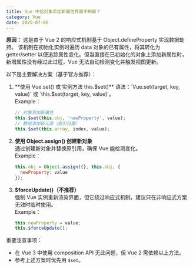 ```yaml
---
title: Vue 中给对象添加新属性界面不刷新？
category: Vue
date: 2025-07-06
---
```

**原因：** 这是由于 Vue 2 的响应式机制基于 Object.defineProperty 实现数据劫持。 该机制在初始化实例时遍历 data 对象的已有属性，将其转化为 getter/setter 以便追踪属性变化。但当直接在已初始化的对象上添加新属性时，新增属性没有经过此过程，Vue 无法自动检测变化并触发视图更新。 

以下是主要解决方案（基于官方推荐）：
1. **使用 Vue.set() 或 实例方法 this.$set()**  
   语法：`Vue.set(target, key, value)` 或 `this.$set(target, key, value)`。  
   Example：
   ```javascript
   // 对象添加新属性
   this.$set(this.obj, 'newProperty', value);
   // 数组添加新元素（索引位置）
   this.$set(this.array, index, value);
   ```

2. **使用 Object.assign() 创建新对象**  
   通过创建新对象并替换原引用，确保 Vue 能检测变化。  
   Example：
   ```javascript
   this.obj = Object.assign({}, this.obj, { 
     newProperty: value 
   });
   ```

3. **$forceUpdate()（不推荐）**  
   强制 Vue 实例重新渲染界面，但它绕过响应式机制，建议只在非响应式方案无效时临时使用。  
   Example：
   ```javascript
   this.newProperty = value;
   this.$forceUpdate();
   ```

重要注意事项：
- 在 Vue 3 中使用 composition API 无此问题，但 Vue 2 需依赖以上方法。
- 参考上述方案时优先用 `$set`。
